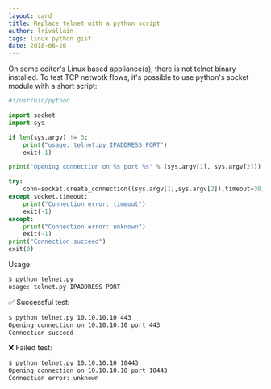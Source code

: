 ```yaml
---
layout: card
title: Replace telnet with a python script
author: lrivallain
tags: linux python gist
date: 2018-06-26
---
```


On some editor's Linux based appliance(s), there is not telnet binary installed. To test TCP netwotk flows, it's possible to use python's socket module with a short script:

```python
#!/usr/bin/python

import socket
import sys

if len(sys.argv) != 3:
    print("usage: telnet.py IPADDRESS PORT")
    exit(-1)

print("Opening connection on %s port %s" % (sys.argv[1], sys.argv[2]))

try:
    conn=socket.create_connection((sys.argv[1],sys.argv[2]),timeout=30)
except socket.timeout:
    print("Connection error: timeout")
    exit(-1)
except:
    print("Connection error: unknown")
    exit(-1)
print("Connection succeed")
exit(0)
```

Usage:
```bash
$ python telnet.py
usage: telnet.py IPADDRESS PORT
```

✅ Successful test:
```bash
$ python telnet.py 10.10.10.10 443
Opening connection on 10.10.10.10 port 443
Connection succeed
```

❌ Failed test:
```bash
$ python telnet.py 10.10.10.10 10443
Opening connection on 10.10.10.10 port 10443
Connection error: unknown
```

